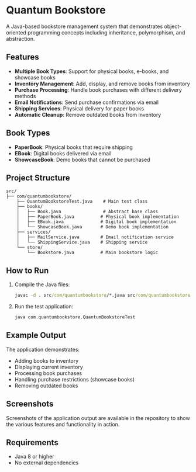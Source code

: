 # Quantum Bookstore

A Java-based bookstore management system that demonstrates object-oriented programming concepts including inheritance, polymorphism, and abstraction.

## Features

- **Multiple Book Types**: Support for physical books, e-books, and showcase books
- **Inventory Management**: Add, display, and remove books from inventory
- **Purchase Processing**: Handle book purchases with different delivery methods
- **Email Notifications**: Send purchase confirmations via email
- **Shipping Services**: Physical delivery for paper books
- **Automatic Cleanup**: Remove outdated books from inventory

## Book Types

- **PaperBook**: Physical books that require shipping
- **EBook**: Digital books delivered via email
- **ShowcaseBook**: Demo books that cannot be purchased

## Project Structure

```
src/
├── com/quantumbookstore/
    ├── QuantumBookstoreTest.java    # Main test class
    ├── books/
    │   ├── Book.java                # Abstract base class
    │   ├── PaperBook.java          # Physical book implementation
    │   ├── EBook.java              # Digital book implementation
    │   └── ShowcaseBook.java       # Demo book implementation
    ├── services/
    │   ├── MailService.java        # Email notification service
    │   └── ShippingService.java    # Shipping service
    └── store/
        └── Bookstore.java          # Main bookstore logic
```

## How to Run

1. Compile the Java files:
   ```cmd
   javac -d . src/com/quantumbookstore/*.java src/com/quantumbookstore/**/*.java
   ```

2. Run the test application:
   ```cmd
   java com.quantumbookstore.QuantumBookstoreTest
   ```

## Example Output

The application demonstrates:
- Adding books to inventory
- Displaying current inventory
- Processing book purchases
- Handling purchase restrictions (showcase books)
- Removing outdated books

## Screenshots

Screenshots of the application output are available in the repository to show the various features and functionality in action.

## Requirements

- Java 8 or higher
- No external dependencies
